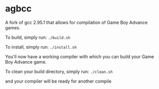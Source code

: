 # agbcc
A fork of gcc 2.95.1 that allows for compilation of Game Boy Advance games.

To build, simply run:
`./build.sh`

To install, simply run:
`./install.sh`

You'll now have a working compiler with which you can build your Game Boy Advance game.

To clean your build directory, simply run:
`./clean.sh`

and your compiler will be ready for another compile
